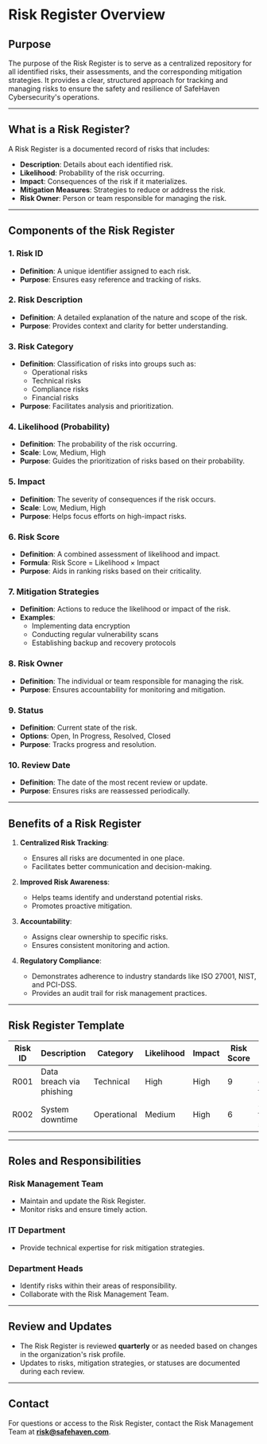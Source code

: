 # Risk Register Overview

## Purpose
The purpose of the Risk Register is to serve as a centralized repository for all identified risks, their assessments, and the corresponding mitigation strategies. It provides a clear, structured approach for tracking and managing risks to ensure the safety and resilience of SafeHaven Cybersecurity's operations.

---

## What is a Risk Register?
A Risk Register is a documented record of risks that includes:
- **Description**: Details about each identified risk.
- **Likelihood**: Probability of the risk occurring.
- **Impact**: Consequences of the risk if it materializes.
- **Mitigation Measures**: Strategies to reduce or address the risk.
- **Risk Owner**: Person or team responsible for managing the risk.

---

## Components of the Risk Register

### 1. Risk ID
- **Definition**: A unique identifier assigned to each risk.
- **Purpose**: Ensures easy reference and tracking of risks.

### 2. Risk Description
- **Definition**: A detailed explanation of the nature and scope of the risk.
- **Purpose**: Provides context and clarity for better understanding.

### 3. Risk Category
- **Definition**: Classification of risks into groups such as:
  - Operational risks
  - Technical risks
  - Compliance risks
  - Financial risks
- **Purpose**: Facilitates analysis and prioritization.

### 4. Likelihood (Probability)
- **Definition**: The probability of the risk occurring.
- **Scale**: Low, Medium, High
- **Purpose**: Guides the prioritization of risks based on their probability.

### 5. Impact
- **Definition**: The severity of consequences if the risk occurs.
- **Scale**: Low, Medium, High
- **Purpose**: Helps focus efforts on high-impact risks.

### 6. Risk Score
- **Definition**: A combined assessment of likelihood and impact.
- **Formula**: Risk Score = Likelihood × Impact
- **Purpose**: Aids in ranking risks based on their criticality.

### 7. Mitigation Strategies
- **Definition**: Actions to reduce the likelihood or impact of the risk.
- **Examples**:
  - Implementing data encryption
  - Conducting regular vulnerability scans
  - Establishing backup and recovery protocols

### 8. Risk Owner
- **Definition**: The individual or team responsible for managing the risk.
- **Purpose**: Ensures accountability for monitoring and mitigation.

### 9. Status
- **Definition**: Current state of the risk.
- **Options**: Open, In Progress, Resolved, Closed
- **Purpose**: Tracks progress and resolution.

### 10. Review Date
- **Definition**: The date of the most recent review or update.
- **Purpose**: Ensures risks are reassessed periodically.

---

## Benefits of a Risk Register
1. **Centralized Risk Tracking**:
   - Ensures all risks are documented in one place.
   - Facilitates better communication and decision-making.
   
2. **Improved Risk Awareness**:
   - Helps teams identify and understand potential risks.
   - Promotes proactive mitigation.

3. **Accountability**:
   - Assigns clear ownership to specific risks.
   - Ensures consistent monitoring and action.

4. **Regulatory Compliance**:
   - Demonstrates adherence to industry standards like ISO 27001, NIST, and PCI-DSS.
   - Provides an audit trail for risk management practices.

---

## Risk Register Template

| Risk ID | Description              | Category        | Likelihood | Impact | Risk Score | Mitigation Strategy         | Risk Owner    | Status      | Review Date |
|---------|--------------------------|-----------------|------------|--------|------------|-----------------------------|---------------|-------------|-------------|
| R001    | Data breach via phishing | Technical       | High       | High   | 9          | Implement email filtering   | IT Security   | In Progress | 2024-11-30  |
| R002    | System downtime          | Operational     | Medium     | High   | 6          | Setup failover systems       | Operations    | Open        | 2024-11-20  |

---

## Roles and Responsibilities

### Risk Management Team
- Maintain and update the Risk Register.
- Monitor risks and ensure timely action.

### IT Department
- Provide technical expertise for risk mitigation strategies.

### Department Heads
- Identify risks within their areas of responsibility.
- Collaborate with the Risk Management Team.

---

## Review and Updates
- The Risk Register is reviewed **quarterly** or as needed based on changes in the organization's risk profile.
- Updates to risks, mitigation strategies, or statuses are documented during each review.

---

## Contact
For questions or access to the Risk Register, contact the Risk Management Team at **risk@safehaven.com**.
